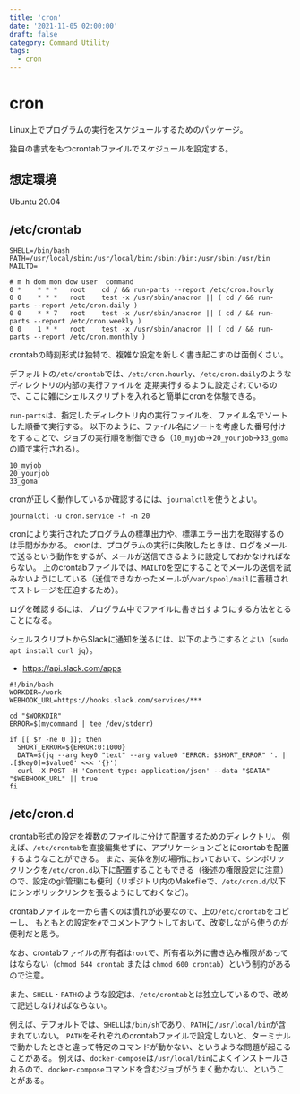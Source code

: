 ```yaml
---
title: 'cron'
date: '2021-11-05 02:00:00'
draft: false
category: Command Utility
tags:
  - cron
---
```


# cron

Linux上でプログラムの実行をスケジュールするためのパッケージ。

独自の書式をもつcrontabファイルでスケジュールを設定する。

## 想定環境

Ubuntu 20.04

## /etc/crontab

```shell
SHELL=/bin/bash
PATH=/usr/local/sbin:/usr/local/bin:/sbin:/bin:/usr/sbin:/usr/bin
MAILTO=

# m h dom mon dow user  command
0 *    * * *   root    cd / && run-parts --report /etc/cron.hourly
0 0    * * *   root    test -x /usr/sbin/anacron || ( cd / && run-parts --report /etc/cron.daily )
0 0    * * 7   root    test -x /usr/sbin/anacron || ( cd / && run-parts --report /etc/cron.weekly )
0 0    1 * *   root    test -x /usr/sbin/anacron || ( cd / && run-parts --report /etc/cron.monthly )
```

crontabの時刻形式は独特で、複雑な設定を新しく書き起こすのは面倒くさい。

デフォルトの`/etc/crontab`では、`/etc/cron.hourly`、`/etc/cron.daily`のようなディレクトリの内部の実行ファイルを
定期実行するように設定されているので、ここに雑にシェルスクリプトを入れると簡単にcronを体験できる。

`run-parts`は、指定したディレクトリ内の実行ファイルを、ファイル名でソートした順番で実行する。
以下のように、ファイル名にソートを考慮した番号付けをすることで、ジョブの実行順を制御できる（`10_myjob`→`20_yourjob`→`33_goma`の順で実行される）。

```
10_myjob
20_yourjob
33_goma
```

cronが正しく動作しているか確認するには、`journalctl`を使うとよい。

```shell
journalctl -u cron.service -f -n 20
```

cronにより実行されたプログラムの標準出力や、標準エラー出力を取得するのは手間がかかる。
cronは、プログラムの実行に失敗したときは、ログをメールで送るという動作をするが、メールが送信できるように設定しておかなければならない。
上のcrontabファイルでは、`MAILTO`を空にすることでメールの送信を試みないようにしている（送信できなかったメールが`/var/spool/mail`に蓄積されてストレージを圧迫するため）。

ログを確認するには、プログラム中でファイルに書き出すようにする方法をとることになる。

シェルスクリプトからSlackに通知を送るには、以下のようにするとよい（`sudo apt install curl jq`）。

- <https://api.slack.com/apps>

```shell
#!/bin/bash
WORKDIR=/work
WEBHOOK_URL=https://hooks.slack.com/services/***

cd "$WORKDIR"
ERROR=$(mycommand | tee /dev/stderr)

if [[ $? -ne 0 ]]; then
  SHORT_ERROR=${ERROR:0:1000}
  DATA=$(jq --arg key0 "text" --arg value0 "ERROR: $SHORT_ERROR" '. | .[$key0]=$value0' <<< '{}')
  curl -X POST -H 'Content-type: application/json' --data "$DATA" "$WEBHOOK_URL" || true
fi
```

## /etc/cron.d

crontab形式の設定を複数のファイルに分けて配置するためのディレクトリ。
例えば、`/etc/crontab`を直接編集せずに、アプリケーションごとにcrontabを配置するようなことができる。
また、実体を別の場所においておいて、シンボリックリンクを`/etc/cron.d`以下に配置することもできる（後述の権限設定に注意）ので、設定のgit管理にも便利（リポジトリ内のMakefileで、`/etc/cron.d/`以下にシンボリックリンクを張るようにしておくなど）。

crontabファイルを一から書くのは慣れが必要なので、上の`/etc/crontab`をコピーし、
もともとの設定を`#`でコメントアウトしておいて、改変しながら使うのが便利だと思う。

なお、crontabファイルの所有者は`root`で、所有者以外に書き込み権限があってはならない（`chmod 644 crontab` または `chmod 600 crontab`）という制約があるので注意。

また、`SHELL`・`PATH`のような設定は、`/etc/crontab`とは独立しているので、改めて記述しなければならない。

例えば、デフォルトでは、`SHELL`は`/bin/sh`であり、`PATH`に`/usr/local/bin`が含まれていない。
`PATH`をそれぞれのcrontabファイルで設定しないと、ターミナルで動かしたときと違って特定のコマンドが動かない、というような問題が起こることがある。
例えば、`docker-compose`は`/usr/local/bin`によくインストールされるので、`docker-compose`コマンドを含むジョブがうまく動かない、ということがある。
